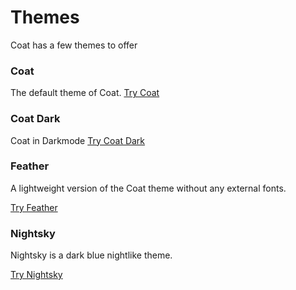 # Themes

Coat has a few themes to offer

### Coat

The default theme of Coat.
<a href="#coat" onClick="setTheme('coat-ext')">Try Coat</a>

### Coat Dark

Coat in Darkmode
<a href="#coat-dark-ext" onClick="setTheme('coat-dark-ext')">Try Coat Dark</a>

### Feather

A lightweight version of the Coat theme without any external fonts.

<a href="#feather" onClick="setTheme('feather-ext')">Try Feather</a>

### Nightsky

Nightsky is a dark blue nightlike theme.

<a href="#nightsky" onClick="setTheme('nightsky-ext')">Try Nightsky</a>

